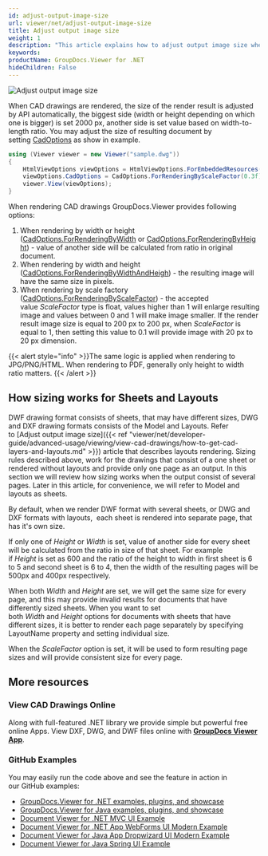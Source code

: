 ```yaml
---
id: adjust-output-image-size
url: viewer/net/adjust-output-image-size
title: Adjust output image size
weight: 1
description: "This article explains how to adjust output image size when viewing CAD drawings with GroupDocs.Viewer within your .NET applications."
keywords: 
productName: GroupDocs.Viewer for .NET
hideChildren: False
---
```

![Adjust output image size](viewer/net/images/adjust-output-image-size.jpg)

When CAD drawings are rendered, the size of the render result is adjusted by API automatically, the biggest side (width or height depending on which one is bigger) is set 2000 px, another side is set value based on width-to-length ratio. You may adjust the size of resulting document by setting [CadOptions](https://apireference.groupdocs.com/net/viewer/groupdocs.viewer.options/cadoptions) as show in example.

```csharp
using (Viewer viewer = new Viewer("sample.dwg"))
{
    HtmlViewOptions viewOptions = HtmlViewOptions.ForEmbeddedResources();
    viewOptions.CadOptions = CadOptions.ForRenderingByScaleFactor(0.3f);
    viewer.View(viewOptions);
}
```

When rendering CAD drawings GroupDocs.Viewer provides following options:

1. When rendering by width or height ([CadOptions.ForRenderingByWidth](https://apireference.groupdocs.com/net/viewer/groupdocs.viewer.options/cadoptions/methods/forrenderingbywidth) or [CadOptions.ForRenderingByHeight](https://apireference.groupdocs.com/net/viewer/groupdocs.viewer.options/cadoptions/methods/forrenderingbyheight)) - value of another side will be calculated from ratio in original document.
2. When rendering by width and height ([CadOptions.ForRenderingByWidthAndHeigh](https://apireference.groupdocs.com/net/viewer/groupdocs.viewer.options/cadoptions/methods/forrenderingbywidthandheight)) - the resulting image will have the same size in pixels.
3. When rendering by scale factory ([CadOptions.ForRenderingByScaleFactor](https://apireference.groupdocs.com/net/viewer/groupdocs.viewer.options/cadoptions/methods/forrenderingbyscalefactor)) - the accepted value *ScaleFactor* type is float, values higher than 1 will enlarge resulting image and values between 0 and 1 will make image smaller. If the render result image size is equal to 200 px to 200 px, when *ScaleFactor* is equal to 1, then setting this value to 0.1 will provide image with 20 px to 20 px dimension.

{{< alert style="info" >}}The same logic is applied when rendering to JPG/PNG/HTML. When rendering to PDF, generally only height to width ratio matters. {{< /alert >}}

## How sizing works for Sheets and Layouts

DWF drawing format consists of sheets, that may have different sizes, DWG and DXF drawing formats consists of the Model and Layouts. Refer to [Adjust output image size]({{< ref "viewer/net/developer-guide/advanced-usage/viewing/view-cad-drawings/how-to-get-cad-layers-and-layouts.md" >}}) article that describes layouts rendering. Sizing rules described above, work for the drawings that consist of a one sheet or rendered without layouts and provide only one page as an output. In this section we will review how sizing works when the output consist of several pages. Later in this article, for convenience, we will refer to Model and layouts as sheets.

By default, when we render DWF format with several sheets, or DWG and DXF formats with layouts,  each sheet is rendered into separate page, that has it's own size.

If only one of *Height* or *Width* is set, value of another side for every sheet will be calculated from the ratio in size of that sheet. For example if *Height* is set as 600 and the ratio of the height to width in first sheet is 6 to 5 and second sheet is 6 to 4, then the width of the resulting pages will be 500px and 400px respectively.

When both *Width* and *Height* are set, we will get the same size for every page, and this may provide invalid results for documents that have differently sized sheets. When you want to set both *Width* and *Height* options for documents with sheets that have different sizes, it is better to render each page separately by specifying LayoutName property and setting individual size.

When the *ScaleFactor* option is set, it will be used to form resulting page sizes and will provide consistent size for every page.

## More resources

### View CAD Drawings Online

Along with full-featured .NET library we provide simple but powerful free online Apps.
View DXF, DWG, and DWF files online with **[GroupDocs Viewer App](https://products.groupdocs.app/viewer/cad)**.

### GitHub Examples

You may easily run the code above and see the feature in action in our GitHub examples:

* [GroupDocs.Viewer for .NET examples, plugins, and showcase](https://github.com/groupdocs-viewer/GroupDocs.Viewer-for-.NET)
* [GroupDocs.Viewer for Java examples, plugins, and showcase](https://github.com/groupdocs-viewer/GroupDocs.Viewer-for-Java)
* [Document Viewer for .NET MVC UI Example](https://github.com/groupdocs-viewer/GroupDocs.Viewer-for-.NET-MVC)
* [Document Viewer for .NET App WebForms UI Modern Example](https://github.com/groupdocs-viewer/GroupDocs.Viewer-for-.NET-WebForms)
* [Document Viewer for Java App Dropwizard UI Modern Example](https://github.com/groupdocs-viewer/GroupDocs.Viewer-for-Java-Dropwizard)
* [Document Viewer for Java Spring UI Example](https://github.com/groupdocs-viewer/GroupDocs.Viewer-for-Java-Spring)
